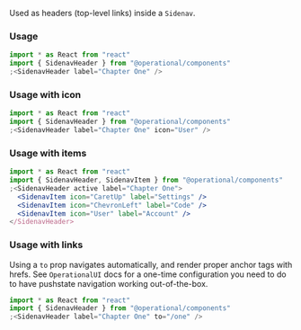 Used as headers (top-level links) inside a `Sidenav`.

### Usage

```jsx
import * as React from "react"
import { SidenavHeader } from "@operational/components"
;<SidenavHeader label="Chapter One" />
```

### Usage with icon

```jsx
import * as React from "react"
import { SidenavHeader } from "@operational/components"
;<SidenavHeader label="Chapter One" icon="User" />
```

### Usage with items

```jsx
import * as React from "react"
import { SidenavHeader, SidenavItem } from "@operational/components"
;<SidenavHeader active label="Chapter One">
  <SidenavItem icon="CaretUp" label="Settings" />
  <SidenavItem icon="ChevronLeft" label="Code" />
  <SidenavItem icon="User" label="Account" />
</SidenavHeader>
```

### Usage with links

Using a `to` prop navigates automatically, and render proper anchor tags with hrefs. See `OperationalUI` docs for a one-time configuration you need to do to have pushstate navigation working out-of-the-box.

```jsx
import * as React from "react"
import { SidenavHeader } from "@operational/components"
;<SidenavHeader label="Chapter One" to="/one" />
```
